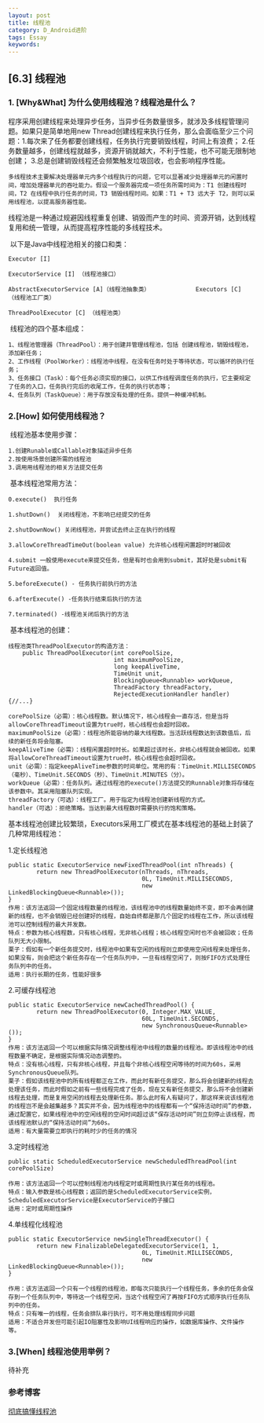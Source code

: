 ```yaml
---
layout: post
title: 线程池
category: D_Android进阶
tags: Essay
keywords: 
---
```




## [6.3] 线程池

### 1. [Why&What] 为什么使用线程池？线程池是什么？

​		程序采用创建线程来处理异步任务，当异步任务数量很多，就涉及多线程管理问题。如果只是简单地用new Thread创建线程来执行任务，那么会面临至少三个问题：1.每次来了任务都要创建线程，任务执行完要销毁线程，时间上有浪费； 2.任务数量越多，创建线程就越多，资源开销就越大，不利于性能，也不可能无限制地创建； 3.总是创建销毁线程还会频繁触发垃圾回收，也会影响程序性能。

```
多线程技术主要解决处理器单元内多个线程执行的问题，它可以显著减少处理器单元的闲置时间，增加处理器单元的吞吐能力。假设一个服务器完成一项任务所需时间为：T1 创建线程时间，T2 在线程中执行任务的时间，T3 销毁线程时间。如果：T1 + T3 远大于 T2，则可以采用线程池，以提高服务器性能。
```

​		线程池是一种通过规避因线程重复创建、销毁而产生的时间、资源开销，达到线程复用和统一管理，从而提高程序性能的多线程技术。

​		以下是Java中线程池相关的接口和类：

```
Executor [I]

ExecutorService [I]	（线程池接口）		

AbstractExecutorService [A]（线程池抽象类）				Executors [C] （线程池工厂类）

ThreadPoolExecutor [C] （线程池类）
```

​		线程池的四个基本组成：

```
1、线程池管理器（ThreadPool）：用于创建并管理线程池，包括 创建线程池，销毁线程池，添加新任务；
2、工作线程（PoolWorker）：线程池中线程，在没有任务时处于等待状态，可以循环的执行任务；
3、任务接口（Task）：每个任务必须实现的接口，以供工作线程调度任务的执行，它主要规定了任务的入口，任务执行完后的收尾工作，任务的执行状态等；
4、任务队列（TaskQueue）：用于存放没有处理的任务。提供一种缓冲机制。
```



### 2.[How] 如何使用线程池？

​		线程池基本使用步骤：

```
1.创建Runable或Callable对象描述异步任务
2.按使用场景创建所需的线程池
3.调用用线程池的相关方法提交任务
```

​		基本线程池常用方法：

```
0.execute()  执行任务

1.shutDown()  关闭线程池，不影响已经提交的任务

2.shutDownNow() 关闭线程池，并尝试去终止正在执行的线程

3.allowCoreThreadTimeOut(boolean value) 允许核心线程闲置超时时被回收

4.submit 一般使用execute来提交任务，但是有时也会用到submit，其好处是submit有Future返回值。

5.beforeExecute() - 任务执行前执行的方法

6.afterExecute() -任务执行结束后执行的方法

7.terminated() -线程池关闭后执行的方法
```

​		基本线程池的创建：

```
线程池类ThreadPoolExecutor的构造方法：
	public ThreadPoolExecutor(int corePoolSize,
                              int maximumPoolSize,
                              long keepAliveTime,
                              TimeUnit unit,
                              BlockingQueue<Runnable> workQueue,
                              ThreadFactory threadFactory,
                              RejectedExecutionHandler handler) {//...}
                              
corePoolSize（必需）：核心线程数。默认情况下，核心线程会一直存活，但是当将allowCoreThreadTimeout设置为true时，核心线程也会超时回收。
maximumPoolSize（必需）：线程池所能容纳的最大线程数。当活跃线程数达到该数值后，后续的新任务将会阻塞。
keepAliveTime（必需）：线程闲置超时时长。如果超过该时长，非核心线程就会被回收。如果将allowCoreThreadTimeout设置为true时，核心线程也会超时回收。
unit（必需）：指定keepAliveTime参数的时间单位。常用的有：TimeUnit.MILLISECONDS（毫秒）、TimeUnit.SECONDS（秒）、TimeUnit.MINUTES（分）。
workQueue（必需）：任务队列。通过线程池的execute()方法提交的Runnable对象将存储在该参数中。其采用阻塞队列实现。
threadFactory（可选）：线程工厂。用于指定为线程池创建新线程的方式。
handler（可选）：拒绝策略。当达到最大线程数时需要执行的饱和策略。
```

​		基本线程池创建比较繁琐，Executors采用工厂模式在基本线程池的基础上封装了几种常用线程池：

1.定长线程池

```
public static ExecutorService newFixedThreadPool(int nThreads) {
        return new ThreadPoolExecutor(nThreads, nThreads,
                                      0L, TimeUnit.MILLISECONDS,
                                      new LinkedBlockingQueue<Runnable>());
}
作用：该方法返回一个固定线程数量的线程池，该线程池中的线程数量始终不变，即不会再创建新的线程，也不会销毁已经创建好的线程，自始自终都是那几个固定的线程在工作，所以该线程池可以控制线程的最大并发数。
特点：参数为核心线程数，只有核心线程，无非核心线程；核心线程空闲时也不会被回收；任务队列无大小限制。
栗子：假如有一个新任务提交时，线程池中如果有空闲的线程则立即使用空闲线程来处理任务，如果没有，则会把这个新任务存在一个任务队列中，一旦有线程空闲了，则按FIFO方式处理任务队列中的任务。
适用：执行长期的任务，性能好很多
```

2.可缓存线程池

```
public static ExecutorService newCachedThreadPool() {
        return new ThreadPoolExecutor(0, Integer.MAX_VALUE,
                                      60L, TimeUnit.SECONDS,
                                      new SynchronousQueue<Runnable>());
}
作用：该方法返回一个可以根据实际情况调整线程池中线程的数量的线程池。即该线程池中的线程数量不确定，是根据实际情况动态调整的。
特点：没有核心线程，只有非核心线程，并且每个非核心线程空闲等待的时间为60s，采用SynchronousQueue队列。
栗子：假如该线程池中的所有线程都正在工作，而此时有新任务提交，那么将会创建新的线程去处理该任务，而此时假如之前有一些线程完成了任务，现在又有新任务提交，那么将不会创建新线程去处理，而是复用空闲的线程去处理新任务。那么此时有人有疑问了，那这样来说该线程池的线程岂不是会越集越多？其实并不会，因为线程池中的线程都有一个“保持活动时间”的参数，通过配置它，如果线程池中的空闲线程的空闲时间超过该“保存活动时间”则立刻停止该线程，而该线程池默认的“保持活动时间”为60s。
适用：有大量需要立即执行的耗时少的任务的情况
```

3.定时线程池

```
public static ScheduledExecutorService newScheduledThreadPool(int corePoolSize)

作用：该方法返回一个可以控制线程池内线程定时或周期性执行某任务的线程池。
特点：输入参数是核心线程数；返回的是ScheduledExecutorService实例，ScheduledExecutorService是ExecutorService的子接口
适用：定时或周期性操作
```

4.单线程化线程池

```
public static ExecutorService newSingleThreadExecutor() {
        return new FinalizableDelegatedExecutorService(1, 1,
                                      0L, TimeUnit.MILLISECONDS,
                                      new LinkedBlockingQueue<Runnable>());
}

作用：该方法返回一个只有一个线程的线程池，即每次只能执行一个线程任务，多余的任务会保存到一个任务队列中，等待这一个线程空闲，当这个线程空闲了再按FIFO方式顺序执行任务队列中的任务。
特点：只有唯一的线程，任务会排队串行执行，可不用处理线程同步问题
适用：不适合并发但可能引起IO阻塞性及影响UI线程响应的操作，如数据库操作、文件操作等。
```



### 3.[When] 线程池使用举例？



待补充















### 参考博客

[彻底搞懂线程池](https://jimmysun.blog.csdn.net/article/details/95225769)



